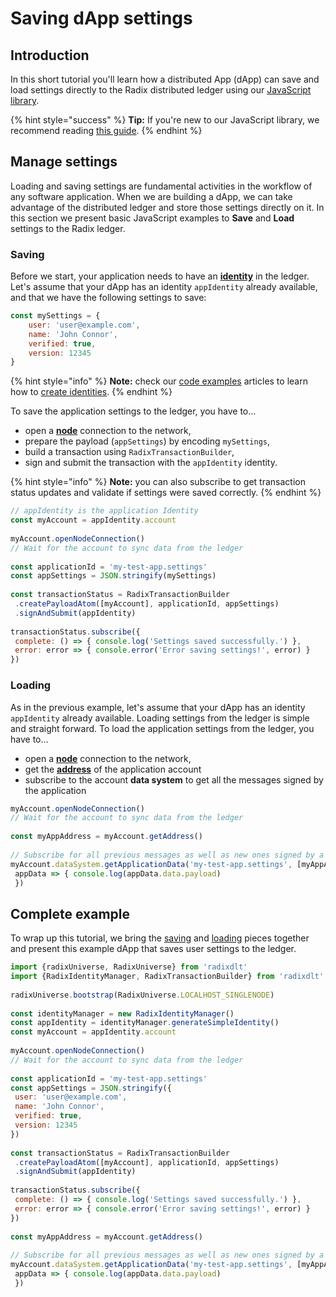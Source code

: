# Saving dApp settings

## Introduction <a id="introduction"></a>

In this short tutorial you'll learn how a distributed App \(dApp\) can save and load settings directly to the Radix distributed ledger using our [JavaScript library](../).

{% hint style="success" %}
**Tip:** If you're new to our JavaScript library, we recommend reading [this guide](get-started.md).
{% endhint %}

## Manage settings <a id="manage-settings"></a>

Loading and saving settings are fundamental activities in the workflow of any software application. When we are building a dApp, we can take advantage of the distributed ledger and store those settings directly on it. In this section we present basic JavaScript examples to **Save** and **Load** settings to the Radix ledger.

### Saving <a id="saving"></a>

Before we start, your application needs to have an [**identity**](https://docs.radixdlt.com/alpha/learn/glossary#identity) in the ledger. Let's assume that your dApp has an identity `appIdentity` already available, and that we have the following settings to save:

```javascript
const mySettings = {
	user: 'user@example.com',
	name: 'John Connor',
	verified: true,
	version: 12345
}
```

{% hint style="info" %}
**Note:** check our [code examples](../examples/code-examples/) articles to learn how to [create identities](../examples/code-examples/identity-management.md#creating-a-simple-identity).
{% endhint %}

To save the application settings to the ledger, you have to...

* open a [**node**](https://docs.radixdlt.com/alpha/learn/glossary#nodes) connection to the network,
* prepare the payload \(`appSettings`\) by encoding `mySettings`,
* build a transaction using `RadixTransactionBuilder`,
* sign and submit the transaction with the `appIdentity` identity.

{% hint style="info" %}
**Note:** you can also subscribe to get transaction status updates and validate if settings were saved correctly.
{% endhint %}

```javascript
// appIdentity is the application Identity
const myAccount = appIdentity.account
​
myAccount.openNodeConnection()
// Wait for the account to sync data from the ledger
​
const applicationId = 'my-test-app.settings'
const appSettings = JSON.stringify(mySettings)
​
const transactionStatus = RadixTransactionBuilder
 .createPayloadAtom([myAccount], applicationId, appSettings)
 .signAndSubmit(appIdentity)
                  
transactionStatus.subscribe({
 complete: () => { console.log('Settings saved successfully.') },
 error: error => { console.error('Error saving settings!', error) }
})
```

### Loading <a id="loading"></a>

As in the previous example, let's assume that your dApp has an identity `appIdentity` already available. Loading settings from the ledger is simple and straight forward. To load the application settings from the ledger, you have to...

* open a [**node**](https://docs.radixdlt.com/alpha/learn/glossary#nodes) connection to the network,
* get the [**address**](https://docs.radixdlt.com/alpha/learn/glossary#address) of the application account
* subscribe to the account **data system** to get all the messages signed by the application

```javascript
myAccount.openNodeConnection()
// Wait for the account to sync data from the ledger
​
const myAppAddress = myAccount.getAddress()
​
// Subscribe for all previous messages as well as new ones signed by a specific address
myAccount.dataSystem.getApplicationData('my-test-app.settings', [myAppAddress]).subscribe(
 appData => { console.log(appData.data.payload)
 })
```

## Complete example <a id="complete-example"></a>

To wrap up this tutorial, we bring the [saving](saving-dapp-settings.md#saving) and [loading](saving-dapp-settings.md#loading) pieces together and present this example dApp that saves user settings to the ledger.

```javascript
import {radixUniverse, RadixUniverse} from 'radixdlt'
import {RadixIdentityManager, RadixTransactionBuilder} from 'radixdlt'
​
radixUniverse.bootstrap(RadixUniverse.LOCALHOST_SINGLENODE)
​
const identityManager = new RadixIdentityManager()
const appIdentity = identityManager.generateSimpleIdentity()
const myAccount = appIdentity.account
​
myAccount.openNodeConnection()
// Wait for the account to sync data from the ledger
​
const applicationId = 'my-test-app.settings'
const appSettings = JSON.stringify({
 user: 'user@example.com',
 name: 'John Connor',
 verified: true,
 version: 12345
})
​
const transactionStatus = RadixTransactionBuilder
 .createPayloadAtom([myAccount], applicationId, appSettings)
 .signAndSubmit(appIdentity)
                  
transactionStatus.subscribe({
 complete: () => { console.log('Settings saved successfully.') },
 error: error => { console.error('Error saving settings!', error) }
})
​
const myAppAddress = myAccount.getAddress()
​
// Subscribe for all previous messages as well as new ones signed by a specific address
myAccount.dataSystem.getApplicationData('my-test-app.settings', [myAppAddress]).subscribe(
 appData => { console.log(appData.data.payload)
 })
```

